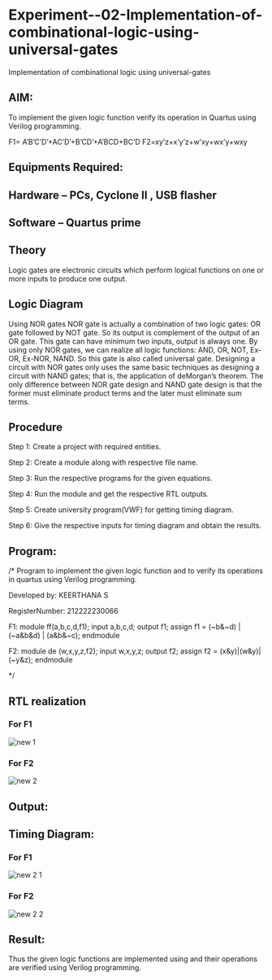 # Experiment--02-Implementation-of-combinational-logic-using-universal-gates
Implementation of combinational logic using universal-gates
 
## AIM:
To implement the given logic function verify its operation in Quartus using Verilog programming.

F1= A’B’C’D’+AC’D’+B’CD’+A’BCD+BC’D 
F2=xy’z+x’y’z+w’xy+wx’y+wxy
## Equipments Required:
## Hardware – PCs, Cyclone II , USB flasher
## Software – Quartus prime


## Theory
Logic gates are electronic circuits which perform logical functions on one or more inputs to produce one output. 


## Logic Diagram

Using NOR gates NOR gate is actually a combination of two logic gates: OR gate followed by NOT gate. So its output is complement of the output of an OR gate. This gate can have minimum two inputs, output is always one. By using only NOR gates, we can realize all logic functions: AND, OR, NOT, Ex-OR, Ex-NOR, NAND. So this gate is also called universal gate. Designing a circuit with NOR gates only uses the same basic techniques as designing a circuit with NAND gates; that is, the application of deMorgan’s theorem. The only difference between NOR gate design and NAND gate design is that the former must eliminate product terms and the later must eliminate sum terms.

## Procedure
Step 1:
Create a project with required entities.

Step 2:
Create a module along with respective file name.

Step 3:
Run the respective programs for the given equations.

Step 4:
Run the module and get the respective RTL outputs.

Step 5:
Create university program(VWF) for getting timing diagram.

Step 6:
Give the respective inputs for timing diagram and obtain the results.
## Program:
/*
Program to implement the given logic function and to verify its operations in quartus using Verilog programming.

Developed by: KEERTHANA S

RegisterNumber: 212222230066

F1:
 module ff(a,b,c,d,f1);
 input a,b,c,d; 
 output f1; 
 assign f1 = (~b&~d) | (~a&b&d) | (a&b&~c); 
 endmodule
 
F2:
module de (w,x,y,z,f2);
input w,x,y,z;
output f2; 
assign f2 = (x&y)|(w&y)|(~y&z);
endmodule
 
*/
## RTL realization
### For F1
![new 1](https://user-images.githubusercontent.com/119477890/234772789-8a2f7c59-7d6d-4a09-b736-877fb4ffb960.png)

### For F2
![new 2](https://user-images.githubusercontent.com/119477890/234772835-161f6eeb-4873-4cbe-a0ec-5ebd1827e425.png)

## Output:
## Timing Diagram:
### For F1
![new 2 1](https://user-images.githubusercontent.com/119477890/234773041-da12a43a-9597-4bd8-846c-c0016e451bf4.png)

### For F2
![new 2 2](https://user-images.githubusercontent.com/119477890/234773121-59162ff2-5c29-4b6d-b9d5-1e6abac13b8f.png)

## Result:
Thus the given logic functions are implemented using and their operations are verified using Verilog programming.
